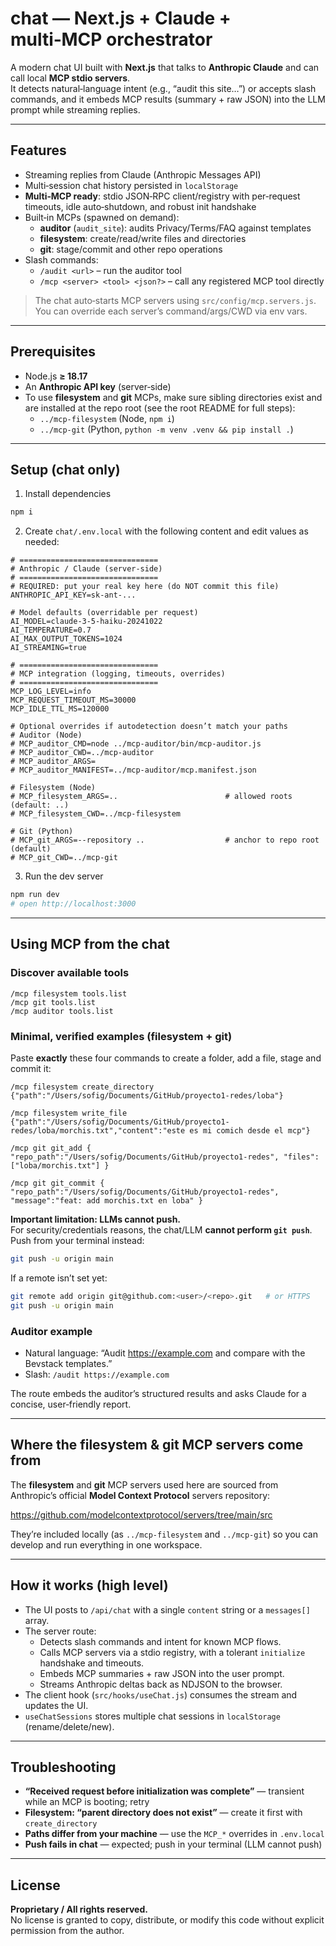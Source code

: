 # chat — Next.js + Claude + multi‑MCP orchestrator

A modern chat UI built with **Next.js** that talks to **Anthropic Claude** and can call local **MCP stdio servers**.  
It detects natural‑language intent (e.g., “audit this site…”) or accepts slash commands, and it embeds MCP results (summary + raw JSON) into the LLM prompt while streaming replies.

---

## Features

- Streaming replies from Claude (Anthropic Messages API)
- Multi‑session chat history persisted in `localStorage`
- **Multi‑MCP ready**: stdio JSON‑RPC client/registry with per‑request timeouts, idle auto‑shutdown, and robust init handshake
- Built‑in MCPs (spawned on demand):
  - **auditor** (`audit_site`): audits Privacy/Terms/FAQ against templates
  - **filesystem**: create/read/write files and directories
  - **git**: stage/commit and other repo operations
- Slash commands:
  - `/audit <url>` – run the auditor tool
  - `/mcp <server> <tool> <json?>` – call any registered MCP tool directly

> The chat auto‑starts MCP servers using `src/config/mcp.servers.js`. You can override each server’s command/args/CWD via env vars.

---

## Prerequisites

- Node.js **≥ 18.17**
- An **Anthropic API key** (server‑side)
- To use **filesystem** and **git** MCPs, make sure sibling directories exist and are installed at the repo root (see the root README for full steps):
  - `../mcp-filesystem` (Node, `npm i`)
  - `../mcp-git` (Python, `python -m venv .venv && pip install .`)

---

## Setup (chat only)

1. Install dependencies

```bash
npm i
```

2. Create `chat/.env.local` with the following content and edit values as needed:

```env
# ===============================
# Anthropic / Claude (server-side)
# ===============================
# REQUIRED: put your real key here (do NOT commit this file)
ANTHROPIC_API_KEY=sk-ant-...

# Model defaults (overridable per request)
AI_MODEL=claude-3-5-haiku-20241022
AI_TEMPERATURE=0.7
AI_MAX_OUTPUT_TOKENS=1024
AI_STREAMING=true

# ===============================
# MCP integration (logging, timeouts, overrides)
# ===============================
MCP_LOG_LEVEL=info
MCP_REQUEST_TIMEOUT_MS=30000
MCP_IDLE_TTL_MS=120000

# Optional overrides if autodetection doesn’t match your paths
# Auditor (Node)
# MCP_auditor_CMD=node ../mcp-auditor/bin/mcp-auditor.js
# MCP_auditor_CWD=../mcp-auditor
# MCP_auditor_ARGS=
# MCP_auditor_MANIFEST=../mcp-auditor/mcp.manifest.json

# Filesystem (Node)
# MCP_filesystem_ARGS=..                        # allowed roots (default: ..)
# MCP_filesystem_CWD=../mcp-filesystem

# Git (Python)
# MCP_git_ARGS=--repository ..                  # anchor to repo root (default)
# MCP_git_CWD=../mcp-git
```

3. Run the dev server

```bash
npm run dev
# open http://localhost:3000
```

---

## Using MCP from the chat

### Discover available tools

```text
/mcp filesystem tools.list
/mcp git tools.list
/mcp auditor tools.list
```

### Minimal, verified examples (filesystem + git)

Paste **exactly** these four commands to create a folder, add a file, stage and commit it:

```text
/mcp filesystem create_directory {"path":"/Users/sofig/Documents/GitHub/proyecto1-redes/loba"}

/mcp filesystem write_file {"path":"/Users/sofig/Documents/GitHub/proyecto1-redes/loba/morchis.txt","content":"este es mi comich desde el mcp"}

/mcp git git_add { "repo_path":"/Users/sofig/Documents/GitHub/proyecto1-redes", "files":["loba/morchis.txt"] }

/mcp git git_commit { "repo_path":"/Users/sofig/Documents/GitHub/proyecto1-redes", "message":"feat: add morchis.txt en loba" }
```

**Important limitation: LLMs cannot push.**  
For security/credentials reasons, the chat/LLM **cannot perform `git push`**. Push from your terminal instead:

```bash
git push -u origin main
```

If a remote isn’t set yet:

```bash
git remote add origin git@github.com:<user>/<repo>.git   # or HTTPS
git push -u origin main
```

### Auditor example

- Natural language: “Audit https://example.com and compare with the Bevstack templates.”
- Slash: `/audit https://example.com`

The route embeds the auditor’s structured results and asks Claude for a concise, user‑friendly report.

---

## Where the filesystem & git MCP servers come from

The **filesystem** and **git** MCP servers used here are sourced from Anthropic’s official **Model Context Protocol** servers repository:

https://github.com/modelcontextprotocol/servers/tree/main/src

They’re included locally (as `../mcp-filesystem` and `../mcp-git`) so you can develop and run everything in one workspace.

---

## How it works (high level)

- The UI posts to `/api/chat` with a single `content` string or a `messages[]` array.
- The server route:
  - Detects slash commands and intent for known MCP flows.
  - Calls MCP servers via a stdio registry, with a tolerant `initialize` handshake and timeouts.
  - Embeds MCP summaries + raw JSON into the user prompt.
  - Streams Anthropic deltas back as NDJSON to the browser.
- The client hook (`src/hooks/useChat.js`) consumes the stream and updates the UI.
- `useChatSessions` stores multiple chat sessions in `localStorage` (rename/delete/new).

---

## Troubleshooting

- **“Received request before initialization was complete”** — transient while an MCP is booting; retry
- **Filesystem: “parent directory does not exist”** — create it first with `create_directory`
- **Paths differ from your machine** — use the `MCP_*` overrides in `.env.local`
- **Push fails in chat** — expected; push in your terminal (LLM cannot push)

---

## License

**Proprietary / All rights reserved.**  
No license is granted to copy, distribute, or modify this code without explicit permission from the author.
